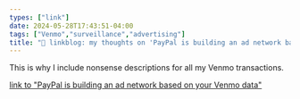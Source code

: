 ```yaml
---
types: ["link"]
date: 2024-05-28T17:43:51-04:00
tags: ["Venmo","surveillance","advertising"]
title: "🔗 linkblog: my thoughts on 'PayPal is building an ad network based on your Venmo data'"
---
```

This is why I include nonsense descriptions for all my Venmo transactions.

[link to "PayPal is building an ad network based on your Venmo data"](https://www.theverge.com/2024/5/28/24166381/paypal-building-ad-network-transaction-data)
